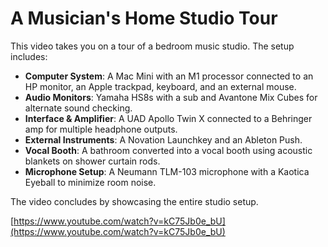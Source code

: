 # A Musician's Home Studio Tour

This video takes you on a tour of a bedroom music studio. The setup includes:

* **Computer System**: A Mac Mini with an M1 processor connected to an HP monitor, an Apple trackpad, keyboard, and an external mouse.
* **Audio Monitors**: Yamaha HS8s with a sub and Avantone Mix Cubes for alternate sound checking.
* **Interface & Amplifier**: A UAD Apollo Twin X connected to a Behringer amp for multiple headphone outputs.
* **External Instruments**: A Novation Launchkey and an Ableton Push.
* **Vocal Booth**: A bathroom converted into a vocal booth using acoustic blankets on shower curtain rods.
* **Microphone Setup**: A Neumann TLM-103 microphone with a Kaotica Eyeball to minimize room noise.

The video concludes by showcasing the entire studio setup.

[https://www.youtube.com/watch?v=kC75Jb0e_bU](https://www.youtube.com/watch?v=kC75Jb0e_bU)